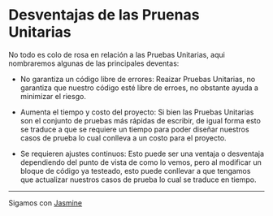 # Desventajas de las Pruenas Unitarias

No todo es colo de rosa en relación a las Pruebas Unitarias, aqui nombraremos algunas de las principales deventas:

- No garantiza un código libre de errores: Reaizar Pruebas Unitarias, no garantiza que nuestro código esté libre de erroes, no obstante ayuda a minimizar el riesgo.

- Aumenta el tiempo y costo del proyecto: Si bien las Pruebas Unitarias son el conjunto de pruebas más rápidas de escribir, de igual forma esto se traduce a que se requiere un tiempo para poder diseñar nuestros casos de prueba lo cual conlleva a un costo para el proyecto.

- Se requieren ajustes continuos: Esto puede ser una ventaja o desventaja dependiendo del punto de vista de como lo vemos, pero al modificar un bloque de código ya testeado, esto puede conllevar a que tengamos que actualizar nuestros casos de prueba lo cual se traduce en tiempo.

---

Sigamos con [Jasmine](../3-jasmine/sobre-jasmine.md)
